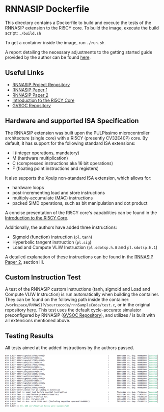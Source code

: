 # RNNASIP Dockerfile

This directory contains a Dockerfile to build and execute the tests of the RNNASIP extension to the RI5CY core.
To build the image, execute the build script: `./build.sh`


To get a container inside the image, run `./run.sh`.

A report detailing the necessary adjustments to the getting started guide provided by the author can be found [here](./observations/README.md).

## Useful Links

- [RNNASIP Project Repository](https://github.com/andrire/RNNASIP)
- [RNNASIP Paper 1](https://ieeexplore.ieee.org/abstract/document/9218496)
- [RNNASIP Paper 2](https://ieeexplore.ieee.org/abstract/document/9481341)
- [Introduction to the RI5CY Core](https://pulp-platform.org/docs/hipeac/acaces2021/01_Intro_RISC-V.pdf)
- [GVSOC Repository](https://github.com/gvsoc/gvsoc)

## Hardware and supported ISA Specification

The RNNASIP extension was built upon the PULPissimo microcontroller architecture (single core) with a RI5CY (presently CV32E40P) core. By default, it has support for the following standard ISA extensions:

- I (integer operations, mandatory)
- M (hardware multiplication)
- C (compressed instructions aka 16 bit operations)
- F (floating point instructions and registers)

It also supports the Xpulp non-standard ISA extension, which allows for:

- hardware loops
- post-incrementing load and store instructions
- multiply-accumulate (MAC) instructions
- packed SIMD operations, such as bit manipulation and dot product

A concise presentation of the RI5CY core's capabilities can be found in the [Introduction to the RI5CY Core](https://pulp-platform.org/docs/hipeac/acaces2021/01_Intro_RISC-V.pdf).

Additionally, the authors have added three instructions:

- Sigmoid (function) instruction (`pl.tanh`)
- Hyperbolic tangent instruction (`pl.sig`)
- Load and Compute VLIW Instruction (`pl.sdotsp.h.0` and `pl.sdotsp.h.1`)

A detailed explanation of these instructions can be found in the [RNNASIP Paper 2](https://ieeexplore.ieee.org/abstract/document/9481341), section III.


## Custom Instruction Test

A test of the RNNASIP custom instructions (tanh, sigmoid and Load and Compute VLIW Instruction) is run automatically when building the container. They can be found on the following path inside the container: `/workspace/RNNASIP/sourcecode/rnnSampleCode/test.c`, or in the original repository [here](https://github.com/andrire/RNNASIP/blob/234abaa4c4924cc1d551a6f2fd91a0a557ae95e6/sourcecode/rnnSampleCode/test.c).
This test uses the default cycle-accurate simulator preconfigured by RNNASIP ([GVSOC Repository](https://github.com/gvsoc/gvsoc)), and utilizes / is built with all extensions mentioned above.

## Testing Results

All tests aimed at the added instructions by the authors passed.

![passed tests](./observations/images/passedtests.png)